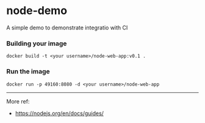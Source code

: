 # node-demo
A simple demo to demonstrate integratio  with CI


### Building your image
`docker build -t <your username>/node-web-app:v0.1 .`

### Run the image
`docker run -p 49160:8080 -d <your username>/node-web-app`

---

More ref:
- https://nodejs.org/en/docs/guides/